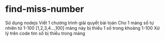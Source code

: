 # find-miss-number
Sử dụng nodejs  Viết 1 chương trình giải quyết bài toán     Cho 1 mảng số tự nhiên từ 1-100  [1,2,3,4…,100]  mảng này bị thiếu 1 số trong khoảng 1-100  Xử lý trên code tìm số bị thiếu trong mảng
